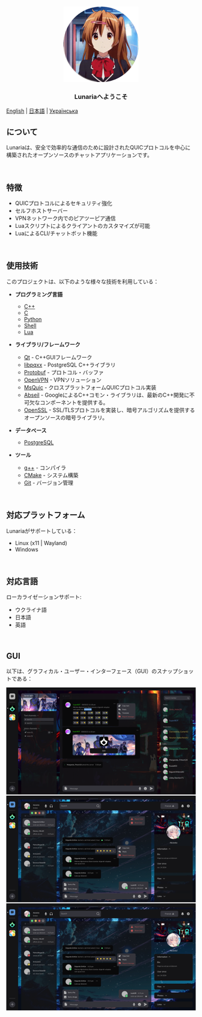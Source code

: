 <p align="center">
  <img src="./github-pages/images/tenor-nibutani.gif" alt="Example" width="200" height="200">
</p>

<h3 align="center">Lunariaへようこそ</h3>

[English](README.md) | [日本語](README_ja.md) | [Українська](README_ua.md)

## について

Lunariaは、安全で効率的な通信のために設計されたQUICプロトコルを中心に構築されたオープンソースのチャットアプリケーションです。

<br/>

## 特徴
- QUICプロトコルによるセキュリティ強化
- セルフホストサーバー
- VPNネットワーク内でのピアツーピア通信
- Luaスクリプトによるクライアントのカスタマイズが可能
- LuaによるCLI/チャットボット機能

<br/>

## 使用技術
このプロジェクトは、以下のような様々な技術を利用している：

- **プログラミング言語**
  - [C++](https://en.cppreference.com/w/cpp)
  - [C](https://en.cppreference.com/w/c)
  - [Python](https://www.python.org/)
  - [Shell](https://www.gnu.org/software/bash/)
  - [Lua](https://www.lua.org/)

- **ライブラリ/フレームワーク**
  - [Qt](https://www.qt.io/) - C++GUIフレームワーク
  - [libpqxx](https://libpqxx.readthedocs.io/) - PostgreSQL C++ライブラリ
  - [Protobuf](https://developers.google.com/protocol-buffers) - プロトコル・バッファ
  - [OpenVPN](https://openvpn.net/) - VPNソリューション
  - [MsQuic](https://github.com/microsoft/msquic) - クロスプラットフォームQUICプロトコル実装
  - [Abseil](https://abseil.io/docs/cpp/quickstart-cmake.html) - GoogleによるC++コモン・ライブラリは、最新のC++開発に不可欠なコンポーネントを提供する。
  - [OpenSSL](https://www.openssl.org/) - SSL/TLSプロトコルを実装し、暗号アルゴリズムを提供するオープンソースの暗号ライブラリ。

- **データベース**
  - [PostgreSQL](https://www.postgresql.org/)

- **ツール**
  - [g++](https://gcc.gnu.org/) - コンパイラ
  - [CMake](https://cmake.org/) - システム構築
  - [Git](https://git-scm.com/) - バージョン管理

<br/>

## 対応プラットフォーム
Lunariaがサポートしている：
- Linux (x11 | Wayland)
- Windows

<br/>

## 対応言語
ローカライゼーションサポート:
- ウクライナ語
- 日本語
- 英語

<br/>

## GUI

以下は、グラフィカル・ユーザー・インターフェース（GUI）のスナップショットである：

<img src="./GUI/Server.png" alt="Example">
<br/>
<img src="./GUI/Group 56.png" alt="Example">
<br/>
<img src="./GUI/Group 57.png" alt="Example">
<br/>